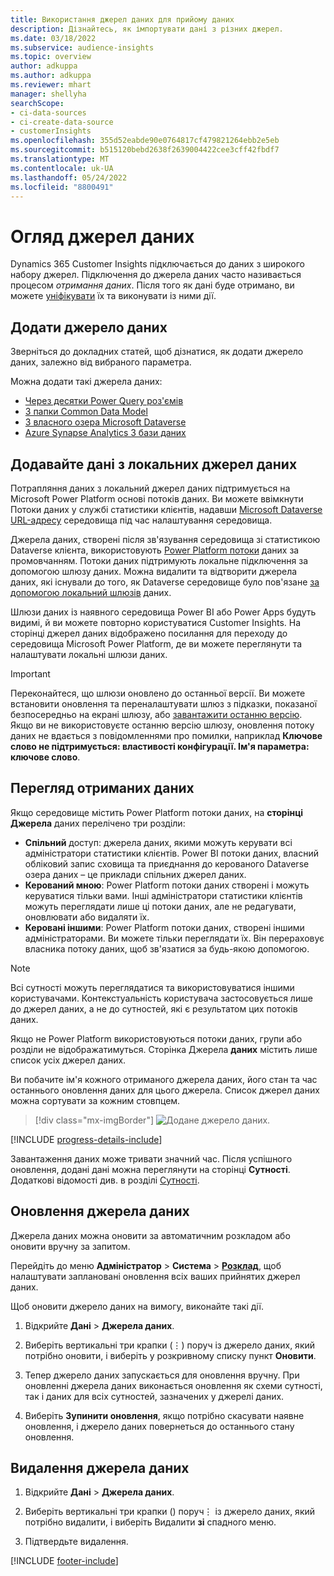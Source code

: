 ```yaml
---
title: Використання джерел даних для прийому даних
description: Дізнайтесь, як імпортувати дані з різних джерел.
ms.date: 03/18/2022
ms.subservice: audience-insights
ms.topic: overview
author: adkuppa
ms.author: adkuppa
ms.reviewer: mhart
manager: shellyha
searchScope:
- ci-data-sources
- ci-create-data-source
- customerInsights
ms.openlocfilehash: 355d52eabde90e0764817cf479821264ebb2e5eb
ms.sourcegitcommit: b515120bebd2638f2639004422cee3cff42fbdf7
ms.translationtype: MT
ms.contentlocale: uk-UA
ms.lasthandoff: 05/24/2022
ms.locfileid: "8800491"
---
```

# <a name="data-sources-overview"></a>Огляд джерел даних



Dynamics 365 Customer Insights підключається до даних з широкого набору джерел. Підключення до джерела даних часто називається процесом *отримання даних*. Після того як дані буде отримано, ви можете [уніфікувати](data-unification.md) їх та виконувати із ними дії.

## <a name="add-a-data-source"></a>Додати джерело даних

Зверніться до докладних статей, щоб дізнатися, як додати джерело даних, залежно від вибраного параметра.

Можна додати такі джерела даних:

- [Через десятки Power Query роз'ємів](connect-power-query.md)
- [З папки Common Data Model](connect-common-data-model.md)
- [З власного озера Microsoft Dataverse](connect-dataverse-managed-lake.md)
- [Azure Synapse Analytics З бази даних](connect-synapse.md)

## <a name="add-data-from-on-premises-data-sources"></a>Додавайте дані з локальних джерел даних

Потрапляння даних з локальний джерел даних підтримується на Microsoft Power Platform основі потоків даних. Ви можете ввімкнути Потоки даних у службі статистики клієнтів, надавши [Microsoft Dataverse URL-адресу](create-environment.md) середовища під час налаштування середовища.

Джерела даних, створені після зв'язування середовища зі статистикою Dataverse клієнта, використовують [Power Platform потоки](/power-query/dataflows/overview-dataflows-across-power-platform-dynamics-365) даних за промовчанням. Потоки даних підтримують локальне підключення за допомогою шлюзу даних. Можна видалити та відтворити джерела даних, які існували до того, як Dataverse середовище було пов'язане [за допомогою локальний шлюзів](/data-integration/gateway/service-gateway-app) даних.

Шлюзи даних із наявного середовища Power BI або Power Apps будуть видимі, й ви можете повторно користуватися Customer Insights. На сторінці джерел даних відображено посилання для переходу до середовища Microsoft Power Platform, де ви можете переглянути та налаштувати локальні шлюзи даних.

> [!IMPORTANT]
> Переконайтеся, що шлюзи оновлено до останньої версії. Ви можете встановити оновлення та переналаштувати шлюз з підказки, показаної безпосередньо на екрані шлюзу, або [завантажити останню версію](https://powerapps.microsoft.com/downloads/). Якщо ви не використовуєте останню версію шлюзу, оновлення потоку даних не вдається з повідомленнями про помилки, наприклад **Ключове слово не підтримується: властивості конфігурації. Ім'я параметра: ключове слово**.

## <a name="review-ingested-data"></a>Перегляд отриманих даних
Якщо середовище містить Power Platform потоки даних, на **сторінці Джерела** даних перелічено три розділи: 
- **Спільний** доступ: джерела даних, якими можуть керувати всі адміністратори статистики клієнтів. Power BI потоки даних, власний обліковий запис сховища та приєднання до керованого Dataverse озера даних – це приклади спільних джерел даних.
- **Керований мною**: Power Platform потоки даних створені і можуть керуватися тільки вами. Інші адміністратори статистики клієнтів можуть переглядати лише ці потоки даних, але не редагувати, оновлювати або видаляти їх.
- **Керовані іншими**: Power Platform потоки даних, створені іншими адміністраторами. Ви можете тільки переглядати їх. Він перераховує власника потоку даних, щоб зв'язатися за будь-якою допомогою.
> [!NOTE]
> Всі сутності можуть переглядатися та використовуватися іншими користувачами. Контекстуальність користувача застосовується лише до джерел даних, а не до сутностей, які є результатом цих потоків даних.

Якщо не Power Platform використовуються потоки даних, групи або розділи не відображатимуться. Сторінка Джерела **даних** містить лише список усіх джерел даних.

Ви побачите ім'я кожного отриманого джерела даних, його стан та час останнього оновлення даних для цього джерела. Список джерел даних можна сортувати за кожним стовпцем.

> [!div class="mx-imgBorder"]
> ![Додане джерело даних.](media/configure-data-datasource-added.png "Додане джерело даних")

[!INCLUDE [progress-details-include](includes/progress-details-pane.md)]

Завантаження даних може тривати значний час. Після успішного оновлення, додані дані можна переглянути на сторінці **Сутності**. Додаткові відомості див. в розділі [Сутності](entities.md).

## <a name="refresh-a-data-source"></a>Оновлення джерела даних

Джерела даних можна оновити за автоматичним розкладом або оновити вручну за запитом. 

Перейдіть до меню **Адміністратор** > **Система** > [**Розклад**](system.md#schedule-tab), щоб налаштувати заплановані оновлення всіх ваших прийнятих джерел даних.

Щоб оновити джерело даних на вимогу, виконайте такі дії.

1. Відкрийте **Дані** > **Джерела даних**.

2. Виберіть вертикальні три крапки (&vellip;) поруч із джерело даних, який потрібно оновити, і виберіть у розкривному списку пункт **Оновити**.

3. Тепер джерело даних запускається для оновлення вручну. При оновленні джерела даних виконається оновлення як схеми сутності, так і даних для всіх сутностей, зазначених у джерелі даних.

4. Виберіть **Зупинити оновлення**, якщо потрібно скасувати наявне оновлення, і джерело даних повернеться до останнього стану оновлення.

## <a name="delete-a-data-source"></a>Видалення джерела даних

1. Відкрийте **Дані** > **Джерела даних**.

2. Виберіть вертикальні три крапки () поруч&vellip; із джерело даних, який потрібно видалити, і виберіть Видалити **зі** спадного меню.

3. Підтвердьте видалення.


[!INCLUDE [footer-include](includes/footer-banner.md)]

